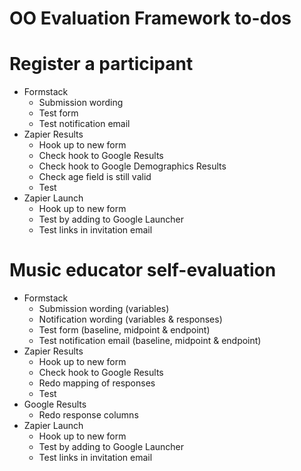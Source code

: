 # OO Evaluation Framework to-dos


# Register a participant

- Formstack
	- Submission wording
	- Test form
	- Test notification email
- Zapier Results
	- Hook up to new form
	- Check hook to Google Results
	- Check hook to Google Demographics Results
	- Check age field is still valid
	- Test
- Zapier Launch
	- Hook up to new form
	- Test by adding to Google Launcher
	- Test links in invitation email


# Music educator self-evaluation

- Formstack
	- Submission wording (variables)
	- Notification wording (variables & responses)
	- Test form (baseline, midpoint & endpoint)
	- Test notification email (baseline, midpoint & endpoint)
- Zapier Results
	- Hook up to new form
	- Check hook to Google Results
	- Redo mapping of responses
	- Test
- Google Results
	- Redo response columns
- Zapier Launch
	- Hook up to new form
	- Test by adding to Google Launcher
	- Test links in invitation email
